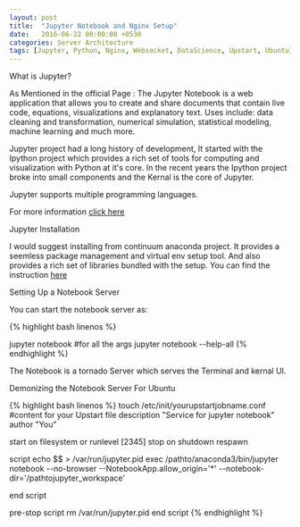 ```yaml
---
layout: post
title:  "Jupyter Notebook and Nginx Setup"
date:   2016-06-22 00:00:00 +0530
categories: Server Architecture
tags: [Jupyter, Python, Nginx, Websocket, DataScience, Upstart, Ubuntu]
---
```


What is Jupyter?


As Mentioned in the official Page : The Jupyter Notebook is a web application that allows you to create and share documents that contain live code, equations, visualizations and explanatory text. Uses include: data cleaning and transformation, numerical simulation, statistical modeling, machine learning and much more.

Jupyter project had a long history of development, It started with the Ipython project which provides a rich set of tools for computing and visualization with Python at it's core. In the recent years the Ipython project broke into small components and the Kernal is the core of Jupyter.

Jupyter supports multiple programming languages.

For more information [click here](http://jupyter.org/)



Jupyter Installation


I would suggest installing from continuum anaconda project. It provides a seemless package management and virtual env setup tool. And also provides a rich set of libraries bundled with the setup. You can find the instruction [here](https://www.continuum.io/downloads)



Setting Up a Notebook Server


You can start the notebook server as: 

{% highlight bash linenos %}

jupyter notebook
#for all the args
jupyter notebook --help-all
{% endhighlight %}

The Notebook is a tornado Server which serves the Terminal and kernal UI.


Demonizing the Notebook Server For Ubuntu

{% highlight bash linenos %}
touch /etc/init/yourupstartjobname.conf
#content for your Upstart file
description "Service for jupyter notebook"
author      "You"

start on filesystem or runlevel [2345]
stop on shutdown
respawn

script
    echo $$ > /var/run/jupyter.pid
    exec /pathto/anaconda3/bin/jupyter notebook --no-browser 
    --NotebookApp.allow_origin='*' --notebook-dir='/pathtojupyter_workspace'

end script

pre-stop script
    rm /var/run/jupyter.pid
end script
{% endhighlight %}



 









